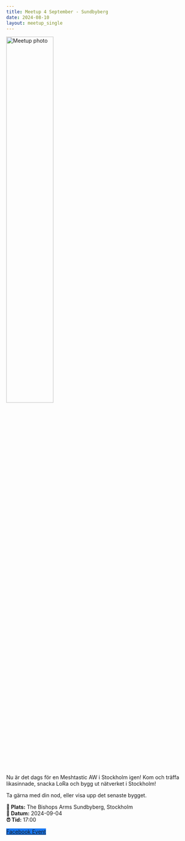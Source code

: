 ```yaml
---
title: Meetup 4 September - Sundbyberg
date: 2024-08-10
layout: meetup_single
---
```


<img src="https://scontent.fbma6-1.fna.fbcdn.net/v/t39.30808-6/516826012_10162373418114303_5606218656961284323_n.jpg?_nc_cat=110&ccb=1-7&_nc_sid=75d36f&_nc_ohc=UZMnChz73lkQ7kNvwGf2OoL&_nc_oc=AdmsQS-Jmkt7zuhPWCQdQ-HZ1I6J1i8uPxd1GaOcU8m2r6YpQ3zmzZvw1X0pHdmL7lg&_nc_zt=23&_nc_ht=scontent.fbma6-1.fna&_nc_gid=uKFo5CFj1vS86BoYRvlv3g&oh=00_AfXqSc1J5XKsW1FIe-T_wnxoLkTJtsLJzkOQd-zJ2E1DIg&oe=68B0E106" alt="Meetup photo" style="width: 50%; height: auto;">

Nu är det dags för en Meshtastic AW i Stockholm igen! Kom och träffa likasinnade, snacka LoRa och bygg ut nätverket i Stockholm!

Ta gärna med din nod, eller visa upp det senaste bygget.


__📍 Plats:__ The Bishops Arms Sundbyberg, Stockholm  
__📅 Datum:__ 2024-09-04  
__⏰ Tid:__ 17:00


<a href="https://www.facebook.com/events/1183504712869737/" class="btn btn-primary btn-lg" target="_blank" style="background-color: #1877f2; border-color: #1877f2;"><i class="fab fa-facebook"></i> Facebook Event</a>
